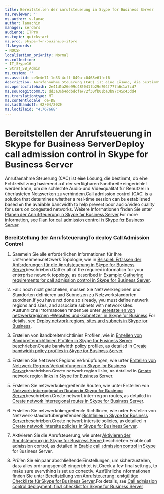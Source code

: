 ```yaml
---
title: Bereitstellen der Anrufsteuerung in Skype for Business Server
ms.reviewer: ''
ms.author: v-lanac
author: lanachin
manager: serdars
audience: ITPro
ms.topic: quickstart
ms.prod: skype-for-business-itpro
f1.keywords:
- NOCSH
localization_priority: Normal
ms.collection:
- IT_Skype16
- Strat_SB_Admin
ms.custom: ''
ms.assetid: ce3e6e71-1e33-4cff-849a-c0468e61fef6
description: Anrufannahme Steuerung (CAC) ist eine Lösung, die bestimmt, ob eine Echtzeitsitzung basierend auf der verfügbaren Bandbreite eingerichtet werden kann, um die schlechte Audio-und Videoqualität für Benutzer in überlasteten Netzwerken zu verhindern.
ms.openlocfilehash: 2e41d5a26e99c482041fb29e204f777a6c1a7cd7
ms.sourcegitcommit: dd3a3ab4ddbdcfe772f30fb01ba3b97c45c43dd4
ms.translationtype: MT
ms.contentlocale: de-DE
ms.lasthandoff: 02/04/2020
ms.locfileid: "41767668"
---
```

# <a name="deploy-call-admission-control-in-skype-for-business-server"></a><span data-ttu-id="27b36-103">Bereitstellen der Anrufsteuerung in Skype for Business Server</span><span class="sxs-lookup"><span data-stu-id="27b36-103">Deploy call admission control in Skype for Business Server</span></span>
 
<span data-ttu-id="27b36-104">Anrufannahme Steuerung (CAC) ist eine Lösung, die bestimmt, ob eine Echtzeitsitzung basierend auf der verfügbaren Bandbreite eingerichtet werden kann, um die schlechte Audio-und Videoqualität für Benutzer in überlasteten Netzwerken zu verhindern.</span><span class="sxs-lookup"><span data-stu-id="27b36-104">Call admission control (CAC) is a solution that determines whether a real-time session can be established based on the available bandwidth to help prevent poor audio/video quality for users on congested networks.</span></span> <span data-ttu-id="27b36-105">Weitere Informationen finden Sie unter [Planen der Anrufsteuerung in Skype for Business Server](../../plan-your-deployment/enterprise-voice-solution/call-admission-control.md).</span><span class="sxs-lookup"><span data-stu-id="27b36-105">For more information, see [Plan for call admission control in Skype for Business Server](../../plan-your-deployment/enterprise-voice-solution/call-admission-control.md).</span></span>
  
### <a name="to-deploy-call-admission-control"></a><span data-ttu-id="27b36-106">Bereitstellung der Anrufsteuerung</span><span class="sxs-lookup"><span data-stu-id="27b36-106">To deploy Call Admission Control</span></span>

1.  <span data-ttu-id="27b36-107">Sammeln Sie alle erforderlichen Informationen für Ihre Unternehmensnetzwerk Topologie, wie in [Beispiel: Erfassen der Anforderungen für die Anrufsteuerung in Skype for Business Server](../../plan-your-deployment/enterprise-voice-solution/example-gathering-requirements.md)beschrieben.</span><span class="sxs-lookup"><span data-stu-id="27b36-107">Gather all of the required information for your enterprise network topology, as described in [Example: Gathering requirements for call admission control in Skype for Business Server](../../plan-your-deployment/enterprise-voice-solution/example-gathering-requirements.md).</span></span>
    
2. <span data-ttu-id="27b36-108">Falls noch nicht geschehen, müssen Sie Netzwerkregionen und Standorten definieren und Subnetzen zu Netzwerkstandorten zuordnen.</span><span class="sxs-lookup"><span data-stu-id="27b36-108">If you have not done so already, you must define network regions and sites, and associate subnets with network sites.</span></span> <span data-ttu-id="27b36-109">Ausführliche Informationen finden Sie unter [Bereitstellen von netzwerkregionen,-Websites und-Subnetzen in Skype for Business](deploy-network.md).</span><span class="sxs-lookup"><span data-stu-id="27b36-109">For details, see [Deploy network regions, sites and subnets in Skype for Business](deploy-network.md).</span></span>
    
3. <span data-ttu-id="27b36-110">Erstellen von Bandbreitenrichtlinien Profilen, wie in [Erstellen von Bandbreitenrichtlinien Profilen in Skype for Business Server](create-bandwidth-policy-profiles.md) beschrieben</span><span class="sxs-lookup"><span data-stu-id="27b36-110">Create bandwidth policy profiles, as detailed in [Create bandwidth policy profiles in Skype for Business Server](create-bandwidth-policy-profiles.md)</span></span>
    
4. <span data-ttu-id="27b36-111">Erstellen Sie Netzwerk Regions Verknüpfungen, wie unter [Erstellen von Netzwerk Regions Verknüpfungen in Skype for Business Server](create-network-region-links.md)beschrieben.</span><span class="sxs-lookup"><span data-stu-id="27b36-111">Create network region links, as detailed in [Create network region links in Skype for Business Server](create-network-region-links.md).</span></span>
    
5. <span data-ttu-id="27b36-112">Erstellen Sie netzwerkübergreifende Routen, wie unter Erstellen von [Netzwerk interregionalen Routen in Skype for Business Server](create-network-interregional-routes.md)beschrieben.</span><span class="sxs-lookup"><span data-stu-id="27b36-112">Create network inter-region routes, as detailed in [Create network interregional routes in Skype for Business Server](create-network-interregional-routes.md).</span></span>
    
6. <span data-ttu-id="27b36-113">Erstellen Sie netzwerkübergreifende Richtlinien, wie unter Erstellen von Netzwerk-standortübergreifenden [Richtlinien in Skype for Business Server](create-network-intersite-policies.md)beschrieben.</span><span class="sxs-lookup"><span data-stu-id="27b36-113">Create network intersite policies, as detailed in [Create network intersite policies in Skype for Business Server](create-network-intersite-policies.md).</span></span>
    
7. <span data-ttu-id="27b36-114">Aktivieren Sie die Anrufsteuerung, wie unter [Aktivieren der Anrufsteuerung in Skype for Business Server](enable-call-admission-control.md)beschrieben.</span><span class="sxs-lookup"><span data-stu-id="27b36-114">Enable call admission control, as detailed in [Enable call admission control in Skype for Business Server](enable-call-admission-control.md).</span></span>
    
8. <span data-ttu-id="27b36-115">Prüfen Sie ein paar abschließende Einstellungen, um sicherzustellen, dass alles ordnungsgemäß eingerichtet ist.</span><span class="sxs-lookup"><span data-stu-id="27b36-115">Check a few final settings, to make sure everything is set up correctly.</span></span> <span data-ttu-id="27b36-116">Ausführliche Informationen finden Sie unter [Bereitstellung von Anrufsteuerung: endgültige Checkliste für Skype for Business Server](final-checklist.md).</span><span class="sxs-lookup"><span data-stu-id="27b36-116">For details, see [Call admission control deployment: final checklist for Skype for Business Server](final-checklist.md).</span></span>
    

